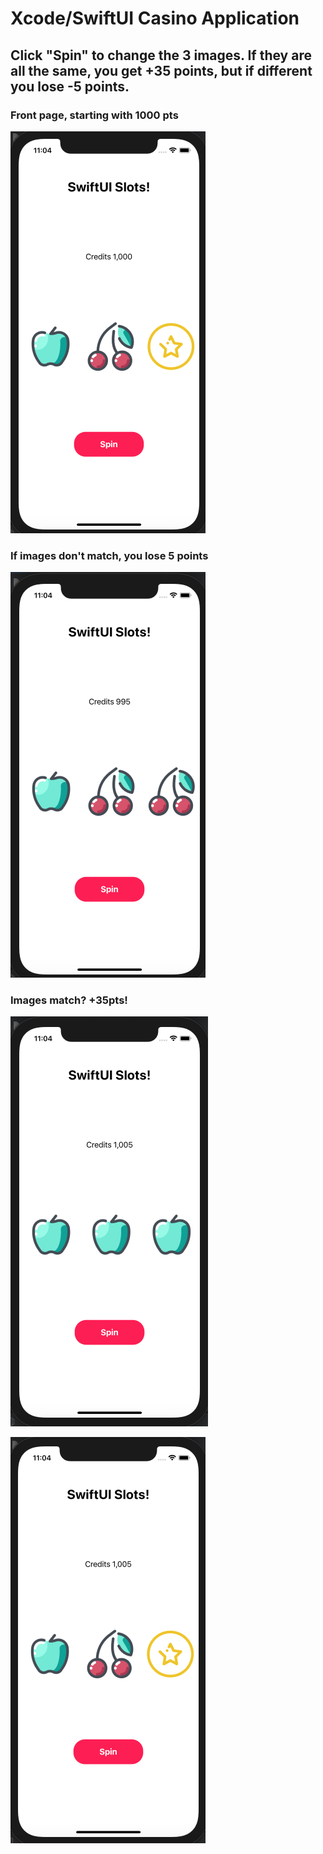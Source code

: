 # Xcode/SwiftUI Casino Application

## Click "Spin" to change the 3 images. If they are all the same, you get +35 points, but if different you lose -5 points.

### Front page, starting with 1000 pts

![Screenshot 1](/screenshot1.png)

### If images don't match, you lose 5 points

![Screenshot 2](/screenshot2.png)

### Images match? +35pts!

![Screenshot 3](/screenshot3.png)

![Screenshot 4](/screenshot4.png)

